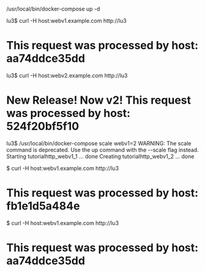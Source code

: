 /usr/local/bin/docker-compose up -d

lu3$ curl -H host:webv1.example.com http://lu3
<h1>This request was processed by host: aa74ddce35dd</h1>

lu3$ curl -H host:webv2.example.com http://lu3
<h1>New Release! Now v2! This request was processed by host: 524f20bf5f10</h1>

lu3$ /usr/local/bin/docker-compose scale webv1=2
WARNING: The scale command is deprecated. Use the up command with the --scale flag instead.
Starting tutorialhttp_webv1_1 ... done
Creating tutorialhttp_webv1_2 ... done

$ curl -H host:webv1.example.com http://lu3
<h1>This request was processed by host: fb1e1d5a484e</h1>
$ curl -H host:webv1.example.com http://lu3
<h1>This request was processed by host: aa74ddce35dd</h1>

